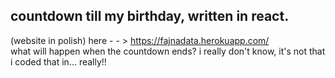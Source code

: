 ## countdown till my birthday, written in react.
(website in polish) here - - > https://fajnadata.herokuapp.com/  
what will happen when the countdown ends? i really don't know, it's not that i coded that in... really!!
